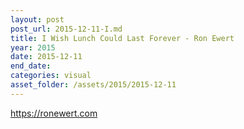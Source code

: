 ```yaml
---
layout: post
post_url: 2015-12-11-I.md
title: I Wish Lunch Could Last Forever - Ron Ewert
year: 2015
date: 2015-12-11
end_date: 
categories: visual
asset_folder: /assets/2015/2015-12-11
---
```

https://ronewert.com